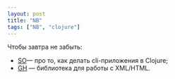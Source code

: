 ```yaml
---
layout: post
title: "NB"
tags: ["NB", "clojure"]
---
```


Чтобы завтра не забыть:
* [SO](http://stackoverflow.com/questions/1341154/building-a-clojure-app-with-a-command-line-interface)— про то, как делать cli-приложения в Clojure;
* [GH](https://github.com/weavejester/hiccup) — библиотека для работы с XML/HTML.
